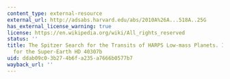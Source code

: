 ```yaml
---
content_type: external-resource
external_url: http://adsabs.harvard.edu/abs/2010A%26A...518A..25G
has_external_license_warning: true
license: https://en.wikipedia.org/wiki/All_rights_reserved
status: ''
title: The Spitzer Search for the Transits of HARPS Low-mass Planets. I. No Transit
  for the Super-Earth HD 40307b
uid: ddab09c0-3b27-4b6f-a235-a7666b0577b7
wayback_url: ''
---
```

